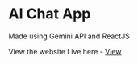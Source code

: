 <h1>AI Chat App</h1>
<p>Made using Gemini API and ReactJS</p>
View the website Live here - <a href = "https://aichatapp-bn6p.onrender.com/" > View </a>
